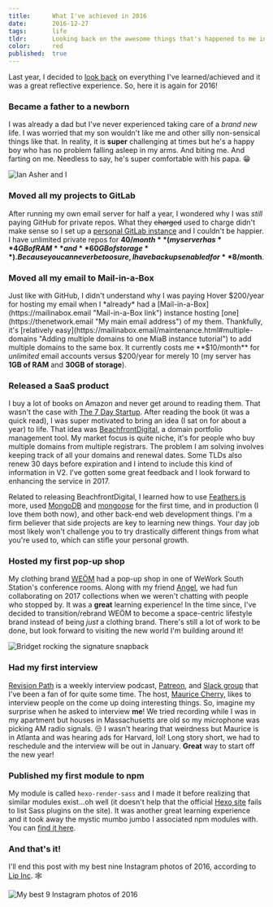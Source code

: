 ```yaml
---
title:      What I've achieved in 2016
date:       2016-12-27
tags:       life
tldr:       Looking back on the awesome things that's happened to me in 2016.
color:      red
published:  true
---
```


Last year, I decided to [look back](https://dsgn.io/thoughts/post/what-ive-achieved-in-2015 "What I've achieved in 2015") on everything I've learned/achieved and it was a great reflective experience. So, here it is again for 2016!



### Became a father to a newborn
I was already a dad but I've never experienced taking care of a *brand new* life. I was worried that my son wouldn't like me and other silly non-sensical things like that. In reality, it is **super** challenging at times but he's a happy boy who has no problem falling asleep in my arms. And biting me. And farting on me. Needless to say, he's super comfortable with his papa. 😁

![Ian Asher and I](🖼01.jpg)



### Moved all my projects to GitLab
After running my own email server for half a year, I wondered why I was *still* paying GitHub for private repos. What they ~~charged~~ used to charge didn't make sense so I set up a [personal GitLab instance](https://paulwebb.software "Paul Webb Software link") and I couldn't be happier. I have unlimited private repos for **$40/month** (my server has **4GB of RAM** and **60GB of storage**). Because you can never be too sure, I have backups enabled for **$8/month**.



### Moved all my email to Mail-in-a-Box
Just like with GitHub, I didn't understand why I was paying Hover $200/year for hosting my email when I *already* had a [Mail-in-a-Box](https://mailinabox.email "Mail-in-a-Box link") instance hosting [one](https://thenetwork.email "My main email address") of my them. Thankfully, it's [relatively easy](https://mailinabox.email/maintenance.html#multiple-domains "Adding multiple domains to one MiaB instance tutorial") to add multiple domains to the same box. It currently costs me **$10/month** for *unlimited* email accounts versus $200/year for merely 10 (my server has **1GB of RAM** and **30GB of storage**).



### Released a SaaS product
I buy a lot of books on Amazon and never get around to reading them. That wasn't the case with [The 7 Day Startup](https://www.amazon.com/Day-Startup-Learn-Until-Launch/dp/1502472392 "The 7 Day Startup on Amazon"). After reading the book (it was a quick read), I was super motivated to bring an idea (I sat on for about a year) to life. That idea was [BeachfrontDigital](https://beachfront.digital "My domain portfolio management tool"), a domain portfolio management tool. My market focus is quite niche, it's for people who buy multiple domains from multiple registrars. The problem I am solving involves keeping track of all your domains and renewal dates. Some TLDs also renew 30 days before expiration and I intend to include this kind of information in V2. I've gotten some great feedback and I look forward to enhancing the service in 2017.

Related to releasing BeachfrontDigital, I learned how to use [Feathers.js](http://feathersjs.com "Feathers.js site link") more, used [MongoDB](https://www.mongodb.com "MongoDB site link") and [mongoose](http://mongoosejs.com "mongoose site link") for the first time, and in production (I love them both now), and other back-end web development things. I'm a firm believer that side projects are key to learning new things. Your day job most likely won't challenge you to try drastically different things from what you're used to, which can stifle your personal growth.



### Hosted my first pop-up shop
My clothing brand [WEÖM](https://weom.space "My space-centric clothing brand site") had a pop-up shop in one of WeWork South Station's conference rooms. Along with my friend [Angel](https://www.instagram.com/angel_garc "Angel Garcia on Instagram"), we had fun collaborating on 2017 collections when we weren't chatting with people who stopped by. It was a **great** learning experience! In the time since, I've decided to transition/rebrand WEÖM to become a space-centric lifestyle brand instead of being *just* a clothing brand. There's still a lot of work to be done, but look forward to visiting the new world I'm building around it!

![Bridget rocking the signature snapback](🖼02.jpg)



### Had my first interview
[Revision Path](http://revisionpath.com "Revision Path website link") is a weekly interview podcast, [Patreon](https://patreon.com/revisionpath "Revision Path on Patreon"), and [Slack group](https://revisionpath.herokuapp.com "Revision Path on Slack") that I've been a fan of for quite some time. The host, [Maurice Cherry](https://twitter.com/mauricecherry "Maurice Cherry on Twitter"), likes to interview people on the come up doing interesting things. So, imagine my surprise when he asked to interview **me**! We tried recording while I was in my apartment but houses in Massachusetts are old so my microphone was picking AM radio signals. 😒 I wasn't hearing that weirdness but Maurice is in Atlanta and was hearing ads for Harvard, lol! Long story short, we had to reschedule and the interview will be out in January. **Great** way to start off the new year!



### Published my first module to npm
My module is called `hexo-render-sass` and I made it before realizing that similar modules exist...oh well (it doesn't help that the official [Hexo site](https://hexo.io/plugins "Hexo plugins page") fails to list Sass plugins on the site). It was another great learning experience and it took away the mystic mumbo jumbo I associated npm modules with. You can [find it here](https://www.npmjs.com/package/hexo-render-sass "My module on npm").



### And that's it!
I'll end this post with my best nine Instagram photos of 2016, according to [Lip Inc](https://2016bestnine.com "Find your best 9 photos on Instagram"). 🕸

![My best 9 Instagram photos of 2016](🖼03.jpg)

